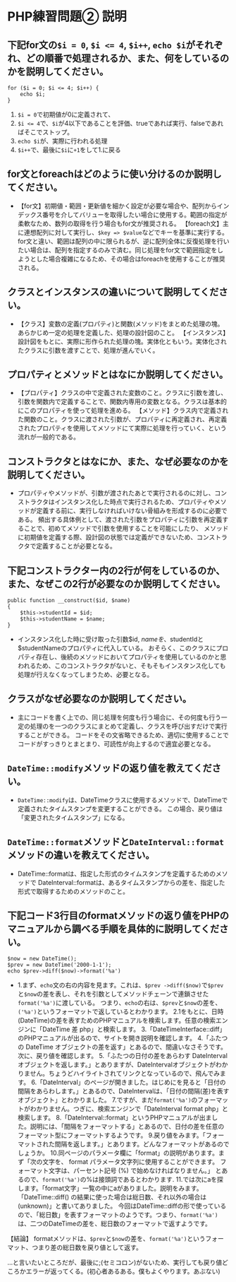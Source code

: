 # PHP練習問題② 説明

## 下記for文の`$i = 0`, `$i <= 4`, `$i++`, `echo $i`がそれぞれ、どの順番で処理されるか、また、何をしているのかを説明してください。

```
for ($i = 0; $i <= 4; $i++) {
    echo $i;
}
```

1. `$i = 0`で初期値が0に定義されて、
2. `$i <= 4`で、`$i`が4以下であることを評価、trueであれば実行、falseであればそこでストップ。
3. `echo $i`が、実際に行われる処理
4. `$i++`で、最後に`$i`に`+1`をして1.に戻る

## for文とforeachはどのように使い分けるのか説明してください。
- 【for文】初期値・範囲・更新値を細かく設定が必要な場合や、配列からインデックス番号を介してバリューを取得したい場合に使用する。範囲の指定が柔軟なため、数列の取得を行う場合もfor文が推奨される。
【foreach文】主に連想配列に対して実行し、`$key => $value`などでキーを基準に実行する。
for文と違い、範囲は配列の中に限られるが、逆に配列全体に反復処理を行いたい場合は、配列を指定するのみで済む。同じ処理をfor文で範囲指定をしようとした場合複雑になるため、その場合はforeachを使用することが推奨される。

## クラスとインスタンスの違いについて説明してください。
- 【クラス】変数の定義(プロパティ)と関数(メソッド)をまとめた処理の塊。あらかじめ一定の処理を定義した、処理の設計図のこと。
【インスタンス】設計図をもとに、実際に形作られた処理の塊。実体化ともいう。実体化されたクラスに引数を渡すことで、処理が進んでいく。

## プロパティとメソッドとはなにか説明してください。
- 【プロパティ】クラスの中で定義された変数のこと。クラスに引数を渡し、引数を関数内で定義することで、関数内専用の変数となる。クラスは基本的にこのプロパティを使って処理を進める。
【メソッド】クラス内で定義された関数のこと。クラスに渡された引数が、プロパティに再定義され、再定義されたプロパティを使用してメソッドにて実際に処理を行っていく、という流れが一般的である。

## コンストラクタとはなにか、また、なぜ必要なのかを説明してください。
- プロパティやメソッドが、引数が渡されたあとで実行されるのに対し、コンストラクタはインスタンス化した時点で実行されるため、プロパティやメソッドが定義する前に、実行しなければいけない骨組みを形成するのに必要である。
頻出する具体例として、渡された引数をプロパティに引数を再定義することで、初めてメソッドで引数を使用することを可能にしたり、
メソッドに初期値を定義する際、設計図の状態では定義ができないため、コンストラクタで定義することが必要となる。


## 下記コンストラクター内の2行が何をしているのか、また、なぜこの2行が必要なのか説明してください。
```
public function __construct($id, $name)
{
    $this->studentId = $id;
    $this->studentName = $name;
}
```
- インスタンス化した時に受け取った引数$id, $nameを、$studentIdと$studentNameのプロパティに代入している。
おそらく、このクラスにプロパティ存在し、後続のメソッドにおいてプロパティを使用しているのかと思われるため、このコンストラクタがないと、そもそもインスタンス化しても処理が行えなくなってしまうため、必要となる。

## クラスがなぜ必要なのか説明してください。
- 主にコードを書く上での、同じ処理を何度も行う場合に、その何度も行う一定の処理のを一つのクラスにまとめて定義し、クラスを呼び出すだけで実行することができる。
コードをその文省略できるため、適切に使用することでコードがすっきりとまとまり、可読性が向上するので適宜必要となる。

## `DateTime::modify`メソッドの返り値を教えてください。
- `DateTime::modify`は、DateTimeクラスに使用するメソッドで、DateTimeで定義されたタイムスタンプを変更することができる。
この場合、戻り値は「変更されたタイムスタンプ」になる。

## `DateTime::format`メソッドと`DateInterval::format`メソッドの違いを教えてください。
- DateTime::formatは、指定した形式のタイムスタンプを定義するためのメソッドで
DateInterval::formatは、あるタイムスタンプからの差を、指定した形式で取得するためのメソッドのこと。

## 下記コード3行目のformatメソッドの返り値をPHPのマニュアルから調べる手順を具体的に説明してください。
```
$now = new DateTime();
$prev = new DateTime('2000-1-1');
echo $prev->diff($now)->format('%a')
```

- 1.まず、`echo`文の右の内容を見ます。これは、`$prev ->diff($now)`で`$prev`と`$now`の差を表し、それを引数としてメソッドチェーンで連鎖させた`format('%a')`に渡している。
つまり、`echo`の右は、`$prev`と`$now`の差を、`('%a')`というフォーマットで返しているとわかります。
2.1をもとに、日時(DateTime)の差を表すためのPHPマニュアルを検索します。任意の検索エンジンに「DateTime 差 php」と検索します。
3.「DateTimeInterface::diff」のPHPマニュアルが出るので、サイトを開き説明を確認します。
4.「ふたつの DateTime オブジェクトの差を返す」とあるので、間違いなさそうです。次に、戻り値を確認します。
5.「ふたつの日付の差をあらわす DateInterval オブジェクトを返します。」とありますが、DateIntervalオブジェクトがわかりません。ちょうどハイライトされてリンクとなっているので、飛んでみます。
6.「DateInterval」のページが開きました。はじめにを見ると「日付の間隔をあらわします。」とあるので、DateIntervalは、「日付の間隔(差)を表すオブジェクト」とわかりました。
7.ですが、まだ`format('%a')`のフォーマットがわかりません。つぎに、検索エンジンで「DateInterval format php」と検索します。
8.「DateInterval::format」というPHPマニュアルが出ました。説明には、「間隔をフォーマットする」とあるので、日付の差を任意のフォーマット型にフォーマットするようです。
9.戻り値をみます。「フォーマットされた間隔を返します。」とあります。どんなフォーマットがあるのでしょうか。
10.同ページのパラメータ欄に「format」の説明があります。まず「次の文字を、 format パラメータ文字列に使用することができます。 フォーマット文字は、パーセント記号 (%) で始めなければなりません。」
とあるので、`format('%a')`の%は接頭詞であるとわかります.
11.では次にaを探します。「format文字」一覧の中にaがありました。説明をみます。「DateTime::diff() の結果に使った場合は総日数、それ以外の場合は (unknown)」と書いてありました。
今回はDateTime::diffの形で使っているので、「総日数」を表すフォーマットのようです。つまり、`format('%a')`は、二つのDateTimeの差を、総日数のフォーマットで返すようです。

【結論】
formatメソッドは、`$prev`と`$now`の差を、`format('%a')`というフォーマット、つまり差の総日数を戻り値として返す。

…と言いたいところだが、最後に;(セミコロン)がないため、実行しても戻り値どころかエラーが返ってくる。(初心者あるある。僕もよくやります。あぶない)
